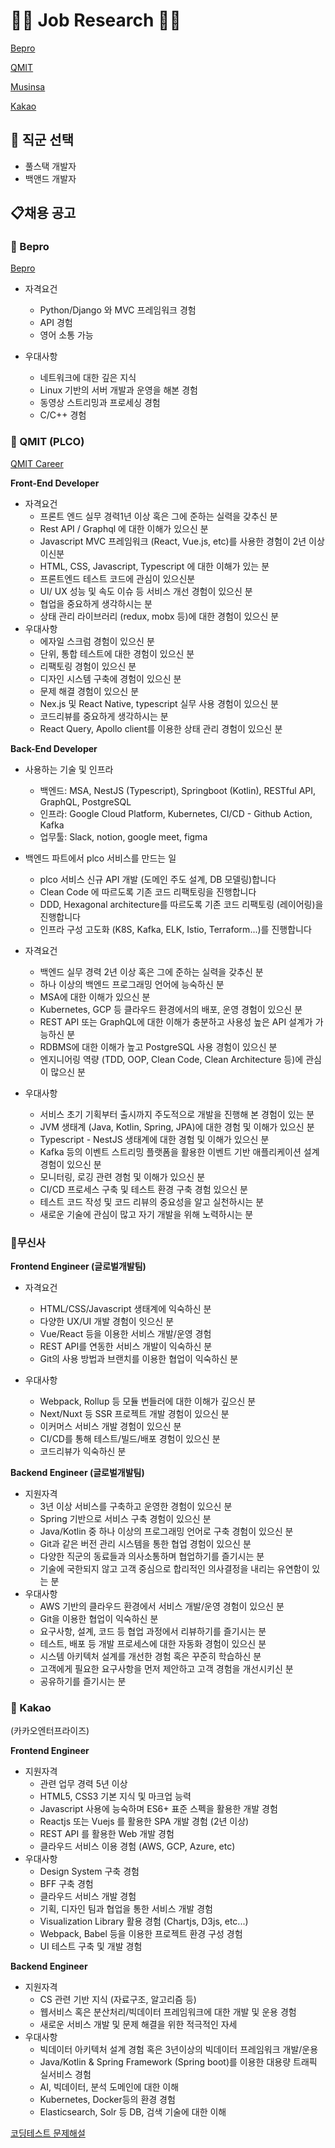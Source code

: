 # 🧑‍💻 Job Research 🧑‍💻

[Bepro](#-bepro)

[QMIT](#-qmit-plco)

[Musinsa](#무신사)

[Kakao](#-kakao)





## 🧰 직군 선택

- 풀스택 개발자
- 백앤드 개발자



## 📋채용 공고



### 📌 Bepro

[Bepro](https://bepro.notion.site/Welcome-to-Bepro-d61b332d81ac476787ddb50e5be8b37c)

- 자격요건
  - Python/Django 와 MVC 프레임워크 경험
  - API 경험
  - 영어 소통 가능

- 우대사항
  - 네트워크에 대한 깊은 지식
  - Linux 기반의 서버 개발과 운영을 해본 경험
  - 동영상 스트리밍과 프로세싱 경험
  - C/C++ 경험



### 📌 QMIT (PLCO)

[QMIT Career](https://qmit-careers.oopy.io/)

**Front-End Developer**

- 자격요건
  - 프론트 엔드 실무 경력1년 이상 혹은 그에 준하는 실력을 갖추신 분
  - Rest API / Graphql 에 대한 이해가 있으신 분
  - Javascript MVC 프레임워크 (React, Vue.js, etc)를 사용한 경험이  2년 이상이신분
  - HTML, CSS, Javascript, Typescript 에 대한 이해가 있는 분
  - 프론트엔드 테스트 코드에 관심이 있으신분
  - UI/ UX 성능 및 속도 이슈 등 서비스 개선 경험이 있으신 분
  - 협업을 중요하게 생각하시는 분
  - 상태 관리 라이브러리 (redux, mobx 등)에 대한 경험이 있으신 분
- 우대사항
  - 에자일 스크럼 경험이 있으신 분
  - 단위, 통합 테스트에 대한 경험이 있으신 분
  - 리팩토링 경험이 있으신 분
  - 디자인 시스템 구축에 경험이 있으신 분
  - 문제 해결 경험이 있으신 분
  - Nex.js 및 React Native, typescript 실무 사용 경험이 있으신 분
  - 코드리뷰를 중요하게 생각하시는 분
  - React Query, Apollo client를 이용한 상태 관리 경험이 있으신 분



**Back-End Developer**

- 사용하는 기술 및 인프라
  - 백엔드: MSA, NestJS (Typescript), Springboot (Kotlin), RESTful API, GraphQL, PostgreSQL
  - 인프라: Google Cloud Platform, Kubernetes, CI/CD - Github Action, Kafka
  - 업무툴: Slack, notion, google meet, figma
- 백엔드 파트에서 plco 서비스를 만드는 일
  - plco 서비스 신규 API 개발 (도메인 주도 설계, DB 모델링)합니다
  - Clean Code 에 따르도록 기존 코드 리팩토링을 진행합니다
  - DDD, Hexagonal architecture를 따르도록 기존 코드 리팩토링 (레이어링)을 진행합니다
  - 인프라 구성 고도화 (K8S, Kafka, ELK, Istio, Terraform...)를 진행합니다

- 자격요건
  - 백엔드 실무 경력 2년 이상 혹은 그에 준하는 실력을 갖추신 분
  - 하나 이상의 백엔드 프로그래밍 언어에 능숙하신 분
  - MSA에 대한 이해가 있으신 분
  - Kubernetes, GCP 등 클라우드 환경에서의 배포, 운영 경험이 있으신 분
  - REST API 또는 GraphQL에 대한 이해가 충분하고 사용성 높은 API 설계가 가능하신 분
  - RDBMS에 대한 이해가 높고 PostgreSQL 사용 경험이 있으신 분
  - 엔지니어링 역량 (TDD, OOP, Clean Code, Clean Architecture 등)에 관심이 많으신 분
- 우대사항
  - 서비스 초기 기획부터 출시까지 주도적으로 개발을 진행해 본 경험이 있는 분
  - JVM 생태계 (Java, Kotlin, Spring, JPA)에 대한 경험 및 이해가 있으신 분
  - Typescript - NestJS 생태계에 대한 경험 및 이해가 있으신 분
  - Kafka 등의 이벤트 스트리밍 플랫폼을 활용한 이벤트 기반 애플리케이션 설계 경험이 있으신 분
  - 모니터링, 로깅 관련 경험 및 이해가 있으신 분
  - CI/CD 프로세스 구축 및 테스트 환경 구축 경험 있으신 분
  - 테스트 코드 작성 및 코드 리뷰의 중요성을 알고 실천하시는 분
  - 새로운 기술에 관심이 많고 자기 개발을 위해 노력하시는 분



### 📌무신사

**Frontend Engineer (글로벌개발팀)**

- 자격요건

  - HTML/CSS/Javascript 생태계에 익숙하신 분
  - 다양한 UX/UI 개발 경험이 잇으신 분
  - Vue/React 등을 이용한 서비스 개발/운영 경험
  - REST API를 연동한 서비스 개발이 익숙하신 분
  - Git의 사용 방법과 브랜치를 이용한 협업이 익숙하신 분

- 우대사항

  - Webpack, Rollup 등 모듈 번들러에 대한 이해가 깊으신 분 
  - Next/Nuxt 등 SSR 프로젝트 개발 경험이 있으신 분
  - 이커머스 서비스 개발 경험이 있으신 분
  - CI/CD를 통해 테스트/빌드/배포 경험이 있으신 분
  - 코드리뷰가 익숙하신 분

  

**Backend Engineer (글로벌개발팀)**

- 지원자격
  - 3년 이상 서비스를 구축하고 운영한 경험이 있으신 분 
  - Spring 기반으로 서비스 구축 경험이 있으신 분 
  - Java/Kotlin 중 하나 이상의 프로그래밍 언어로 구축 경험이 있으신 분 
  - Git과 같은 버전 관리 시스템을 통한 협업 경험이 있으신 분 
  - 다양한 직군의 동료들과 의사소통하며 협업하기를 즐기시는 분 
  - 기술에 국한되지 않고 고객 중심으로 합리적인 의사결정을 내리는 유연함이 있는 분
- 우대사항
  - AWS 기반의 클라우드 환경에서 서비스 개발/운영 경험이 있으신 분 
  - Git을 이용한 협업이 익숙하신 분 
  - 요구사항, 설계, 코드 등 협업 과정에서 리뷰하기를 즐기시는 분 
  - 테스트, 배포 등 개발 프로세스에 대한 자동화 경험이 있으신 분 
  - 시스템 아키텍처 설계를 개선한 경험 혹은 꾸준히 학습하신 분 
  - 고객에게 필요한 요구사항을 먼저 제안하고 고객 경험을 개선시키신 분 
  - 공유하기를 즐기시는 분



### 📌 Kakao

(카카오엔터프라이즈)

**Frontend Engineer**

- 지원자격
  - 관련 업무 경력 5년 이상
  - HTML5, CSS3 기본 지식 및 마크업 능력
  - Javascript 사용에 능숙하며 ES6+ 표준 스펙을 활용한 개발 경험
  - Reactjs 또는 Vuejs 를 활용한 SPA 개발 경험 (2년 이상)
  - REST API 를 활용한 Web 개발 경험
  - 클라우드 서비스 이용 경험 (AWS, GCP, Azure, etc)
- 우대사항
  - Design System 구축 경험
  - BFF 구축 경험
  - 클라우드 서비스 개발 경험
  - 기획, 디자인 팀과 협업을 통한 서비스 개발 경험
  - Visualization Library 활용 경험 (Chartjs, D3js, etc...)
  - Webpack, Babel 등을 이용한 프로젝트 환경 구성 경험
  - UI 테스트 구축 및 개발 경험



**Backend Engineer**

- 지원자격
  - CS 관련 기반 지식 (자료구조, 알고리즘 등)
  - 웹서비스 혹은 분산처리/빅데이터 프레임워크에 대한 개발 및 운용 경험
  - 새로운 서비스 개발 및 문제 해결을 위한 적극적인 자세
- 우대사항
  - 빅데이터 아키텍처 설계 경험 혹은 3년이상의 빅데이터 프레임워크 개발/운용
  - Java/Kotlin & Spring Framework (Spring boot)를 이용한 대용량 트래픽 실서비스 경험
  - AI, 빅데이터, 분석 도메인에 대한 이해
  - Kubernetes, Docker등의 환경 경험
  - Elasticsearch, Solr 등 DB, 검색 기술에 대한 이해

[코딩테스트 문제해설](https://tech.kakao.com/careers/)



